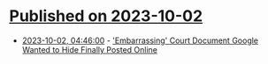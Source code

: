 # [Published on 2023-10-02](index.md)

* [2023-10-02, 04:46:00](https://yro.slashdot.org/story/23/10/02/0444205/embarrassing-court-document-google-wanted-to-hide-finally-posted-online?utm_source=rss1.0mainlinkanon&utm_medium=feed) - ['Embarrassing' Court Document Google Wanted to Hide Finally Posted Online](https://yro.slashdot.org/story/23/10/02/0444205/embarrassing-court-document-google-wanted-to-hide-finally-posted-online?utm_source=rss1.0mainlinkanon&utm_medium=feed)
